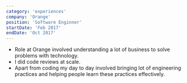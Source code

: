 ```yaml
---
category: 'experiences'
company: 'Orange'
position: 'Software Enginner'
startDate: 'Feb 2017'
endDate: 'Oct 2017'
---
```


* Role at Orange involved understanding a lot of business to solve problems with
technology.
* I did code reviews at scale.
* Apart from coding my day to day involved bringing lot of engineering
practices and helping people learn these practices effectively. 
